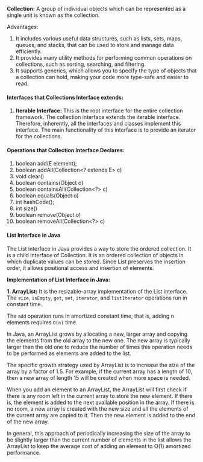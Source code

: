 **Collection:** A group of individual objects which can be represented as a single unit is known as the collection.

Advantages:
1. It includes various useful data structures, such as lists, sets, maps, queues, and stacks, that can be used to store and manage data efficiently.
2. It provides many utility methods for performing common operations on collections, such as sorting, searching, and filtering.
3. It supports generics, which allows you to specify the type of objects that a collection can hold, making your code more type-safe and easier to read.

#### Interfaces that Collections Interface extends:

1. **Iterable Interface:** This is the root interface for the entire collection framework. The collection interface extends the iterable interface. Therefore, inherently, all the interfaces and classes implement this interface. The main functionality of this interface is to provide an iterator for the collections.


#### Operations that Collection Interface Declares:
1. boolean add(E element);
2. boolean addAll(Collection<? extends E> c)
3. void clear()
4. boolean contains(Object o)
5. boolean containsAll(Collection<?> c)
6. boolean equals(Object o)
7. int 	hashCode();
8. int 	size()
9. boolean 	remove(Object o)
10. boolean removeAll(Collection<?> c)


#### List Interface in Java

The List interface in Java provides a way to store the ordered collection. It is a child interface of Collection. It is an ordered collection of objects in which duplicate values can be stored. Since List preserves the insertion order, it allows positional access and insertion of elements. 

**Implementation of List Interface in Java:**

**1. ArrayList:** It is the resizable-array implementation of the List interface. The `size`, `isEmpty`, `get`, `set`, `iterator`, and `listIterator` operations run in constant time.

The `add` operation runs in amortized constant time, that is, adding n elements requires `O(n)` time.

In Java, an ArrayList grows by allocating a new, larger array and copying the elements from the old array to the new one. The new array is typically larger than the old one to reduce the number of times this operation needs to be performed as elements are added to the list.

The specific growth strategy used by ArrayList is to increase the size of the array by a factor of 1.5. For example, if the current array has a length of 10, then a new array of length 15 will be created when more space is needed.

When you add an element to an ArrayList, the ArrayList will first check if there is any room left in the current array to store the new element. If there is, the element is added to the next available position in the array. If there is no room, a new array is created with the new size and all the elements of the current array are copied to it. Then the new element is added to the end of the new array.

In general, this approach of periodically increasing the size of the array to be slightly larger than the current number of elements in the list allows the ArrayList to keep the average cost of adding an element to O(1) amortized performance.